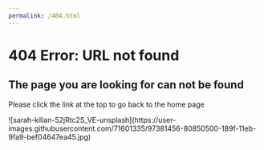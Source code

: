 ```yaml
---
permalink: /404.html
---
```


<h1> 404 Error: URL not found</h1>

<h2>The page you are looking for can not be found</h2>
<p>Please click the link at the top to go back to the home page</p>
![sarah-kilian-52jRtc2S_VE-unsplash](https://user-images.githubusercontent.com/71601335/97381456-80850500-189f-11eb-9fa9-bef04647ea45.jpg)
 
